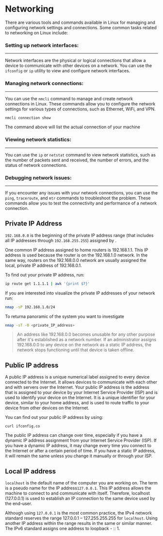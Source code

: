 # Networking

There are various tools and commands available in Linux for managing and configuring network settings and connections.
Some common tasks related to networking on Linux include:

### Setting up network interfaces:  

----------------------------------------------------------------------------------------------------
Network interfaces are the physical or logical connections that allow a device to communicate with other devices on a network.
You can use the ```ifconfig``` or ```ip``` utility to view and configure network interfaces.

### Managing network connections:  

----------------------------------------------------------------------------------------------------
You can use the ```nmcli``` command to manage and create network connections in Linux. 
These commands allow you to configure the network settings for various types of connections, such as Ethernet, WiFi, and VPN.

```sh
nmcli connection show
```
The command above will list the actual connection of your machine

### Viewing network statistics:  
----------------------------------------------------------------------------------------------------
You can use the ```ip``` or ```netstat``` command to view network statistics, such as the number of packets sent and received,
the number of errors, and the status of network connections.

### Debugging network issues: 
 ----------------------------------------------------------------------------------------------------
If you encounter any issues with your network connections, you can use the ```ping```, ```traceroute```, and ```mtr``` commands 
to troubleshoot the problem. These commands allow you to test the connectivity and performance of a network connection.


## Private IP Address

```192.168.0.0``` is the beginning of the private IP address range (that includes all IP addresses through ```192.168.255.255```)
assigned by .


One common IP address assigned to home routers is 192.168.1.1. This IP address is used because the router is on the
192.168.1.0 network. In the same way, routers on the 192.168.0.0 network are usually assigned the local, private IP address of 192.168.0.1.

To find out your private IP address, run:

```sh
ip route get 1.1.1.1 | awk '{print $7}'
```
If you are interested into visualize the private IP addresses of your network run:

```sh
nmap -sP 192.168.1.0/24 
```

To returna panoramic of the system you want to investigate

```sh
nmap -sT -O <private_IP_address>   
```

> An address like 192.168.0.0 becomes unusable for any 
other purpose after it's established as a network number. If an administrator assigns 192.168.0.0 to any device on 
the network as a static IP address, the network stops functioning until that device is taken offline.

## Public IP address

A public IP address is a unique numerical label assigned to every device connected to the Internet. It allows devices to
communicate with each other and with servers over the Internet. Your public IP address is the address that is assigned to 
your device by your Internet Service Provider (ISP) and is used to identify your device on the Internet. It is a unique 
identifier for your device, similar to your home address, and is used to route traffic to your device from other devices 
on the Internet.

You can find out your public IP address by using:
```ssh
curl ifconfig.co
```
The public IP address can change over time, especially if you have a dynamic IP address assignment from
your Internet Service Provider (ISP). If you have a dynamic IP address, it may change every time you connect
to the Internet or after a certain period of time. If you have a static IP address, it will remain the same 
unless you change it manually or through your ISP.

## Local IP address

```localhost``` is the default name of the computer you are working on. The term is a pseudo name for the
IP address```127.0.0.1```. This IP address allows the machine to connect to and communicate with itself.
Therefore, localhost (127.0.0.1) is used to establish an IP connection to the same device used by the end-user.

Although using ```127.0.0.1``` is the most common practice, the IPv4 network standard reserves the range 127.0.0.1
– 127.255.255.255 for ```localhost```. Using another IP address within the range results in the same or similar manner.
 The IPv6 standard assigns one address to loopback - :: 1.

<!--  Script to show the footer   -->
<html>
<script
    src="https://code.jquery.com/jquery-3.3.1.js"
    integrity="sha256-2Kok7MbOyxpgUVvAk/HJ2jigOSYS2auK4Pfzbm7uH60="
    crossorigin="anonymous">
</script>
<script>
$(function(){
  $("#footer").load("../footers/footer.html");
});
</script>
<body>
<div id="footer"></div>
</body>
</html>

